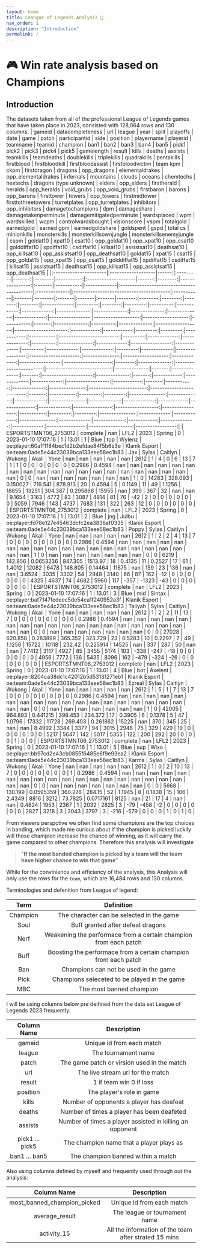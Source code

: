 ```yaml
---
layout: home
title: Leangue of Legends Analysis 🧐
nav_order: 1
description: "Introduction"
permalink: /
---
```


# 🎮 Win rate analysis based on Champions


## Introduction
The datasets taken from all of the professional League of Legends games that have taken place in 2023, consisted with 128,064 rows and 130 columns.
| gameid                | datacompleteness   |   url | league   |   year | split   |   playoffs | date                |   game |   patch |   participantid | side   | position   | playername   | playerid                                  | teamname      | teamid                                  | champion   | ban1   | ban2    | ban3   | ban4   | ban5   |   pick1 |   pick2 |   pick3 |   pick4 |   pick5 |   gamelength |   result |   kills |   deaths |   assists |   teamkills |   teamdeaths |   doublekills |   triplekills |   quadrakills |   pentakills |   firstblood |   firstbloodkill |   firstbloodassist |   firstbloodvictim |   team kpm |   ckpm |   firstdragon |   dragons |   opp_dragons |   elementaldrakes |   opp_elementaldrakes |   infernals |   mountains |   clouds |   oceans |   chemtechs |   hextechs |   dragons (type unknown) |   elders |   opp_elders |   firstherald |   heralds |   opp_heralds |   void_grubs |   opp_void_grubs |   firstbaron |   barons |   opp_barons |   firsttower |   towers |   opp_towers |   firstmidtower |   firsttothreetowers |   turretplates |   opp_turretplates |   inhibitors |   opp_inhibitors |   damagetochampions |     dpm |   damageshare |   damagetakenperminute |   damagemitigatedperminute |   wardsplaced |    wpm |   wardskilled |   wcpm |   controlwardsbought |   visionscore |   vspm |   totalgold |   earnedgold |   earned gpm |   earnedgoldshare |   goldspent |   gspd |   total cs |   minionkills |   monsterkills |   monsterkillsownjungle |   monsterkillsenemyjungle |   cspm |   goldat10 |   xpat10 |   csat10 |   opp_goldat10 |   opp_xpat10 |   opp_csat10 |   golddiffat10 |   xpdiffat10 |   csdiffat10 |   killsat10 |   assistsat10 |   deathsat10 |   opp_killsat10 |   opp_assistsat10 |   opp_deathsat10 |   goldat15 |   xpat15 |   csat15 |   opp_goldat15 |   opp_xpat15 |   opp_csat15 |   golddiffat15 |   xpdiffat15 |   csdiffat15 |   killsat15 |   assistsat15 |   deathsat15 |   opp_killsat15 |   opp_assistsat15 |   opp_deathsat15 |
|:----------------------|:-------------------|------:|:---------|-------:|:--------|-----------:|:--------------------|-------:|--------:|----------------:|:-------|:-----------|:-------------|:------------------------------------------|:--------------|:----------------------------------------|:-----------|:-------|:--------|:-------|:-------|:-------|--------:|--------:|--------:|--------:|--------:|-------------:|---------:|--------:|---------:|----------:|------------:|-------------:|--------------:|--------------:|--------------:|-------------:|-------------:|-----------------:|-------------------:|-------------------:|-----------:|-------:|--------------:|----------:|--------------:|------------------:|----------------------:|------------:|------------:|---------:|---------:|------------:|-----------:|-------------------------:|---------:|-------------:|--------------:|----------:|--------------:|-------------:|-----------------:|-------------:|---------:|-------------:|-------------:|---------:|-------------:|----------------:|---------------------:|---------------:|-------------------:|-------------:|-----------------:|--------------------:|--------:|--------------:|-----------------------:|---------------------------:|--------------:|-------:|--------------:|-------:|---------------------:|--------------:|-------:|------------:|-------------:|-------------:|------------------:|------------:|-------:|-----------:|--------------:|---------------:|------------------------:|--------------------------:|-------:|-----------:|---------:|---------:|---------------:|-------------:|-------------:|---------------:|-------------:|-------------:|------------:|--------------:|-------------:|----------------:|------------------:|-----------------:|-----------:|---------:|---------:|---------------:|-------------:|-------------:|---------------:|-------------:|-------------:|------------:|--------------:|-------------:|----------------:|------------------:|-----------------:|
| ESPORTSTMNT06_2753012 | complete           |   nan | LFL2     |   2023 | Spring  |          0 | 2023-01-10 17:07:16 |      1 |   13.01 |               1 | Blue   | top        | Wylenz       | oe:player:60aff1184bec1d2b2efdae84f5b6e3e | Klanik Esport | oe:team:0ade5e44c23039bca133eee58ec1b83 | Jax        | Sylas  | Caitlyn | Wukong | Akali  | Yone   |     nan |     nan |     nan |     nan |     nan |         2612 |        1 |       4 |        0 |         6 |          13 |            7 |             1 |             1 |             0 |            0 |            0 |                0 |                  0 |                  0 |     0.2986 | 0.4594 |           nan |       nan |           nan |               nan |                   nan |         nan |         nan |      nan |      nan |         nan |        nan |                      nan |      nan |          nan |           nan |       nan |           nan |          nan |              nan |          nan |        0 |            0 |          nan |      nan |          nan |             nan |                  nan |            nan |                nan |            1 |                0 |               14283 | 328.093 |     0.150027  |                719.541 |                    878.913 |            20 | 0.4594 |             5 | 0.1149 |                   11 |            49 | 1.1256 |       18855 |        13251 |     304.387  |         0.295868  |       15955 |    nan |        399 |           367 |             32 |                     nan |                       nan | 9.1654 |       3163 |     4772 |       83 |           3087 |         4814 |           81 |             76 |          -42 |            2 |           0 |             0 |            0 |               0 |                 0 |                0 |       5059 |     7946 |      143 |           4737 |         7683 |          131 |            322 |          263 |           12 |           0 |             0 |            0 |               0 |                 0 |                0 |
| ESPORTSTMNT06_2753012 | complete           |   nan | LFL2     |   2023 | Spring  |          0 | 2023-01-10 17:07:16 |      1 |   13.01 |               2 | Blue   | jng        | Julbu        | oe:player:fd78e127e45463dcfc2ea3836af0335 | Klanik Esport | oe:team:0ade5e44c23039bca133eee58ec1b83 | Poppy      | Sylas  | Caitlyn | Wukong | Akali  | Yone   |     nan |     nan |     nan |     nan |     nan |         2612 |        1 |       2 |        2 |         4 |          13 |            7 |             0 |             0 |             0 |            0 |            0 |                0 |                  0 |                  0 |     0.2986 | 0.4594 |           nan |       nan |           nan |               nan |                   nan |         nan |         nan |      nan |      nan |         nan |        nan |                      nan |      nan |          nan |           nan |       nan |           nan |          nan |              nan |          nan |        1 |            0 |          nan |      nan |          nan |             nan |                  nan |            nan |                nan |            0 |                0 |                6219 | 142.856 |     0.0653236 |                847.305 |                   1513.97  |            18 | 0.4135 |            11 | 0.2527 |                   17 |            61 | 1.4012 |       12082 |         6478 |     148.805  |         0.14464   |       11675 |    nan |        159 |            23 |            136 |                     nan |                       nan | 3.6524 |       3035 |     3302 |       54 |           2948 |         3140 |           66 |             87 |          162 |          -12 |           0 |             0 |            0 |               0 |                 0 |                0 |       4325 |     4637 |       74 |           4682 |         5960 |          117 |           -357 |        -1323 |          -43 |           0 |             0 |            0 |               0 |                 0 |                0 |
| ESPORTSTMNT06_2753012 | complete           |   nan | LFL2     |   2023 | Spring  |          0 | 2023-01-10 17:07:16 |      1 |   13.01 |               3 | Blue   | mid        | Sintax       | oe:player:baf7147fedeec5de54ca1f240952a3f | Klanik Esport | oe:team:0ade5e44c23039bca133eee58ec1b83 | Taliyah    | Sylas  | Caitlyn | Wukong | Akali  | Yone   |     nan |     nan |     nan |     nan |     nan |         2612 |        1 |       2 |        2 |        11 |          13 |            7 |             0 |             0 |             0 |            0 |            0 |                0 |                  0 |                  0 |     0.2986 | 0.4594 |           nan |       nan |           nan |               nan |                   nan |         nan |         nan |      nan |      nan |         nan |        nan |                      nan |      nan |          nan |           nan |       nan |           nan |          nan |              nan |          nan |        0 |            0 |          nan |      nan |          nan |             nan |                  nan |            nan |                nan |            0 |                0 |               27028 | 620.858 |     0.283899  |                365.352 |                    323.729 |            23 | 0.5283 |            10 | 0.2297 |                    7 |            49 | 1.1256 |       15722 |        10118 |     232.42   |         0.225914  |       14525 |    nan |        337 |           287 |             50 |                     nan |                       nan | 7.7412 |       3117 |     4927 |       85 |           3455 |         5174 |          103 |           -338 |         -247 |          -18 |           0 |             0 |            0 |               0 |                 0 |                0 |       4956 |     7772 |      136 |           5435 |         8096 |          162 |           -479 |         -324 |          -26 |           0 |             0 |            0 |               0 |                 0 |                0 |
| ESPORTSTMNT06_2753012 | complete           |   nan | LFL2     |   2023 | Spring  |          0 | 2023-01-10 17:07:16 |      1 |   13.01 |               4 | Blue   | bot        | Axelent      | oe:player:8204ca38dc1c42012b5d53131271eb1 | Klanik Esport | oe:team:0ade5e44c23039bca133eee58ec1b83 | Ezreal     | Sylas  | Caitlyn | Wukong | Akali  | Yone   |     nan |     nan |     nan |     nan |     nan |         2612 |        1 |       5 |        1 |         7 |          13 |            7 |             0 |             0 |             0 |            0 |            0 |                0 |                  0 |                  0 |     0.2986 | 0.4594 |           nan |       nan |           nan |               nan |                   nan |         nan |         nan |      nan |      nan |         nan |        nan |                      nan |      nan |          nan |           nan |       nan |           nan |          nan |              nan |          nan |        0 |            0 |          nan |      nan |          nan |             nan |                  nan |            nan |                nan |            1 |                0 |               42005 | 964.893 |     0.441215  |                398.453 |                    234.372 |            17 | 0.3905 |             6 | 0.1378 |                    5 |            47 | 1.0796 |       17332 |        11728 |     269.403  |         0.261862  |       15225 |    nan |        370 |           345 |             25 |                     nan |                       nan | 8.4992 |       3344 |     3377 |       94 |           3015 |         2948 |           75 |            329 |          429 |           19 |           0 |             0 |            0 |               0 |                 0 |                0 |       5217 |     5647 |      142 |           5017 |         5355 |          122 |            200 |          292 |           20 |           0 |             0 |            0 |               1 |                 0 |                0 |
| ESPORTSTMNT06_2753012 | complete           |   nan | LFL2     |   2023 | Spring  |          0 | 2023-01-10 17:07:16 |      1 |   13.01 |               5 | Blue   | sup        | Wixo         | oe:player:bb97cd2e43cb0855f6485e6f9e93ea2 | Klanik Esport | oe:team:0ade5e44c23039bca133eee58ec1b83 | Karma      | Sylas  | Caitlyn | Wukong | Akali  | Yone   |     nan |     nan |     nan |     nan |     nan |         2612 |        1 |       0 |        2 |        10 |          13 |            7 |             0 |             0 |             0 |            0 |            0 |                0 |                  0 |                  1 |     0.2986 | 0.4594 |           nan |       nan |           nan |               nan |                   nan |         nan |         nan |      nan |      nan |         nan |        nan |                      nan |      nan |          nan |           nan |       nan |           nan |          nan |              nan |          nan |        0 |            0 |          nan |      nan |          nan |             nan |                  nan |            nan |                nan |            0 |                0 |                5668 | 130.199 |     0.0595359 |                360.276 |                    284.15  |            52 | 1.1945 |             8 | 0.1838 |                   15 |           106 | 2.4349 |        8816 |         3212 |      73.7825 |         0.0717161 |        8125 |    nan |         21 |            17 |              4 |                     nan |                       nan | 0.4824 |       1953 |     2367 |        1 |           2032 |         2825 |            3 |            -79 |         -458 |           -2 |           0 |             0 |            0 |               0 |                 0 |                0 |       2827 |     3218 |        3 |           3043 |         3797 |            3 |           -216 |         -579 |            0 |           0 |             0 |            1 |               0 |                 1 |                0 |

From viewers perspctive we often find some champions are the top choices in banding, which made me curious about if the champion is picked luckily will those champion increase the chance of winning, as it will carry the game compared to other champions. Therefore this analysis will investigate
> "**If the most banded champion is picked by a team will the team have higher chance to win that game**". 


While for the convinience and efficiency of the analysis, this Analysis will only use the rows for the `team`, which are 16,484 rows and 130 columns.

Terminologies and defenition from League of legend:

| Term | Definition |
|:-----------:|:-----------:|
| Champion | The character can be selected in the game|
| Soul | Buff granted after defeat dragons |
| Nerf | Weakening the performace from a certain champion from each patch  |
| Buff | Boosting the performace from a certain champion from each patch |
| Ban | Champions can not be used in the game |
| Pick | Champions seleceted to be played in the game |
| MBC | The most banned champion |

I will be using columns below pre deifined from the data set League of Legends 2023 frequently:

| Column Name | Description |
|:-----------:|:-----------:|
| gameid | Unique id from each match |
| league | The tournament name |
| patch | The game patch or virsion used in the match |
| url | The live stream url for the match |
| result | 1 if team win 0 if loss |
| position | The player's role in game |
| kills | Number of opponents a player has deafeat |
| deaths | Number of times a player has been deafeted |
| assists | Number of times a player assisted in killing an opponent |
| pick1 ... pick5 | The champion name that a player plays as |
| ban1 ... ban5| The champion banned within a match|

Also using columns defined by myself and frequently used through out the analysis:

| Column Name | Description |
|:-----------:|:-----------:|
| most_banned_champion_picked | Unique id from each match |
| average_result | The league or tournament name |
| activity_15 | All the information of the team after strated 15 mins|







